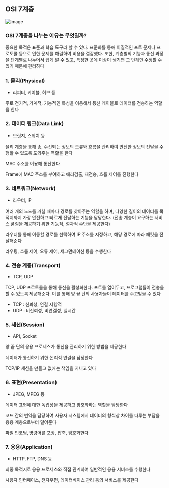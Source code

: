 ## OSI 7계층

![image](https://user-images.githubusercontent.com/67304980/132233130-015ee80d-0ae8-40b5-a14f-ace4f6735884.png)

### OSI 7계층을 나누는 이유는 무엇일까?

중요한 목적은 표준과 학습 도구라 할 수 있다. 표준화를 통해 이질적인 포트 문제나 프로토콜 등으로 인한 문제를 해결하여
비용을 절감했다. 또한, 계층별의 기능과 통신 과정을 단계별로 나누어서 쉽게 알 수 있고, 특정한 곳에 이상이 생기면 그 단계만
수정할 수 있기 때문에 편리하다

### 1. 물리(Physical)
- 리피터, 케이블, 허브 등

주로 전기적, 기계적, 기능적인 특성을 이용해서 통신 케이블로 데이터를 전송하는 역할을 한다

### 2. 데이터 링크(Data Link)
- 브릿지, 스위치 등

물리 계층을 통해 송, 수신되는 정보의 오류와 흐름을 관리하여 안전한 정보의 전달을 수행할 수 있도록 도와주는 역할을 한다

MAC 주소를 이용해 통신한다

Frame에 MAC 주소를 부여하고 에러검출, 재전송, 흐름 제어를 진행한다

### 3. 네트워크(Network)
- 라우터, IP

여러 개의 노드를 거칠 때마다 경로를 찾아주는 역할을 하며, 다양한 길이의 데이터를 목적지까지 가장 안전하고 빠르게 전달하는
기능을 담당한다. (전송 계층이 요구하는 서비스 품질을 제공하기 위한 기능적, 절차적 수단을 제공한다)

라우터를 통해 이동할 경로를 선택하여 IP 주소를 지정하고, 해당 경로에 따라 패킷을 전달해준다

라우팅, 흐름 제어, 오류 제어, 세그먼테이션 등을 수행한다

### 4. 전송 계층(Transport)
- TCP, UDP

TCP, UDP 프로토콜을 통해 통신을 활성화한다. 포트를 열어두고, 프로그램들이 전송을 할 수 있도록 제공해준다. 이를 통해
양 끝 단의 사용자들이 데이터를 주고받을 수 있다
- TCP : 신뢰성, 연결 지향적
- UDP : 비신뢰성, 비연결성, 실시간

### 5. 세션(Session)
- API, Socket

양 끝 단의 응용 프로세스가 통신을 관리하기 위한 방법을 제공한다

데이터가 통신하기 위한 논리적 연결을 담당한다

TCP/IP 세션을 만들고 없애는 책임을 지니고 있다

### 6. 표현(Presentation)
- JPEG, MPEG 등

데이터 표현에 대한 독립성을 제공하고 암호화하는 역할을 담당한다

코드 간의 번역을 담당하여 사용자 시스템에서 데이터의 형식상 차이를 다루는 부담을 응용 계층으로부터 덜어준다

파일 인코딩, 명령어를 포장, 압축, 암호화한다

### 7. 응용(Application)
- HTTP, FTP, DNS 등

최종 목적지로 응용 프로세스와 직접 관계하여 일반적인 응용 서비스를 수행한다

사용자 인터페이스, 전자우편, 데이터베이스 관리 등의 서비스를 제공한다









